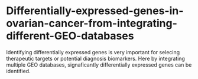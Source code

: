 # Differentially-expressed-genes-in-ovarian-cancer-from-integrating-different-GEO-databases

Identifying differentially expressed genes is very important for selecing therapeutic targets or potential diagnosis biomarkers. 
Here by integrating multiple GEO databases, signaficantly differentially expressed genes can be identified. 






